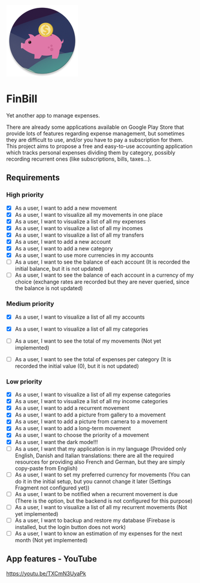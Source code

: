 ![](app/src/main/res/mipmap-xxxhdpi/ic_launcher_round.png)
# FinBill
Yet another app to manage expenses.

There are already some applications available on Google Play Store that provide lots of features regarding expense management, but sometimes they are difficult to use, and/or you have to pay a subscription for them.
This project aims to propose a free and easy-to-use accounting application which tracks personal expenses dividing them by category, possibly recording recurrent ones (like subscriptions, bills, taxes…).
  
## Requirements

### High priority
- [x] As a user, I want to add a new movement
- [x] As a user, I want to visualize all my movements in one place
- [x] As a user, I want to visualize a list of all my expenses
- [x] As a user, I want to visualize a list of all my incomes
- [x] As a user, I want to visualize a list of all my transfers
- [x] As a user, I want to add a new account
- [x] As a user, I want to add a new category
- [x] As a user, I want to use more currencies in my accounts
- [ ] As a user, I want to see the balance of each account (It is recorded the initial balance, but it is not updated)
- [ ] As a user, I want to see the balance of each account in a currency of my choice (exchange rates are recorded but they are never queried, since the balance is not updated)

### Medium priority
- [x] As a user, I want to visualize a list of all my accounts
- [x] As a user, I want to visualize a list of all my categories
- [ ] As a user, I want to see the total of my movements (Not yet implemented)
- [ ] As a user, I want to see the total of expenses per category (It is recorded the initial value (0), but it is not updated)


### Low priority
- [x] As a user, I want to visualize a list of all my expense categories
- [x] As a user, I want to visualize a list of all my income categories
- [x] As a user, I want to add a recurrent movement
- [x] As a user, I want to add a picture from gallery to a movement
- [x] As a user, I want to add a picture from camera to a movement
- [x] As a user, I want to add a long-term movement
- [x] As a user, I want to choose the priority of a movement
- [x] As a user, I want the dark mode!!!
- [ ] As a user, I want that my application is in my language (Provided only English, Danish and Italian translations: there are all the required resources for providing also French and German, but they are simply copy-paste from English)
- [ ] As a user, I want to set my preferred currency for movements (You can do it in the initial setup, but you cannot change it later (Settings Fragment not configured yet))
- [ ] As a user, I want to be notified when a recurrent movement is due (There is the option, but the backend is not configured for this purpose)
- [ ] As a user, I want to visualize a list of all my recurrent movements (Not yet implemented)
- [ ] As a user, I want to backup and restore my database (Firebase is installed, but the login button does not work)
- [ ] As a user, I want to know an estimation of my expenses for the next month (Not yet implemented)

## App features - YouTube
https://youtu.be/TXCmN3UyaPk